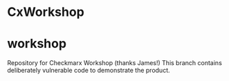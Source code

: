 # CxWorkshop
# workshop
Repository for Checkmarx Workshop (thanks James!)
This branch contains deliberately vulnerable code to demonstrate the product.
